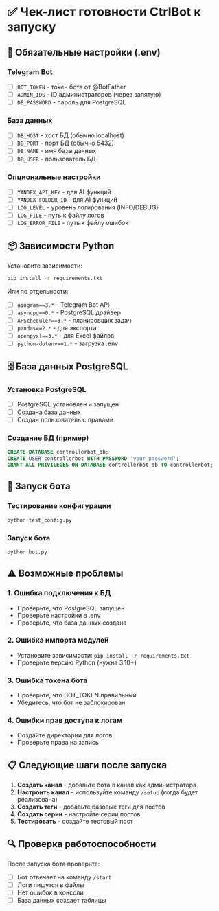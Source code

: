 # ✅ Чек-лист готовности CtrlBot к запуску

## 🔧 **Обязательные настройки (.env)**

### Telegram Bot
- [ ] `BOT_TOKEN` - токен бота от @BotFather
- [ ] `ADMIN_IDS` - ID администраторов (через запятую)
- [ ] `DB_PASSWORD` - пароль для PostgreSQL

### База данных
- [ ] `DB_HOST` - хост БД (обычно localhost)
- [ ] `DB_PORT` - порт БД (обычно 5432)
- [ ] `DB_NAME` - имя базы данных
- [ ] `DB_USER` - пользователь БД

### Опциональные настройки
- [ ] `YANDEX_API_KEY` - для AI функций
- [ ] `YANDEX_FOLDER_ID` - для AI функций
- [ ] `LOG_LEVEL` - уровень логирования (INFO/DEBUG)
- [ ] `LOG_FILE` - путь к файлу логов
- [ ] `LOG_ERROR_FILE` - путь к файлу ошибок

## 📦 **Зависимости Python**

Установите зависимости:
```bash
pip install -r requirements.txt
```

Или по отдельности:
- [ ] `aiogram==3.*` - Telegram Bot API
- [ ] `asyncpg==0.*` - PostgreSQL драйвер
- [ ] `APScheduler==3.*` - планировщик задач
- [ ] `pandas==2.*` - для экспорта
- [ ] `openpyxl==3.*` - для Excel файлов
- [ ] `python-dotenv==1.*` - загрузка .env

## 🗄️ **База данных PostgreSQL**

### Установка PostgreSQL
- [ ] PostgreSQL установлен и запущен
- [ ] Создана база данных
- [ ] Создан пользователь с правами

### Создание БД (пример)
```sql
CREATE DATABASE controllerbot_db;
CREATE USER controllerbot WITH PASSWORD 'your_password';
GRANT ALL PRIVILEGES ON DATABASE controllerbot_db TO controllerbot;
```

## 🚀 **Запуск бота**

### Тестирование конфигурации
```bash
python test_config.py
```

### Запуск бота
```bash
python bot.py
```

## ⚠️ **Возможные проблемы**

### 1. Ошибка подключения к БД
- Проверьте, что PostgreSQL запущен
- Проверьте настройки в .env
- Проверьте, что база данных создана

### 2. Ошибка импорта модулей
- Установите зависимости: `pip install -r requirements.txt`
- Проверьте версию Python (нужна 3.10+)

### 3. Ошибка токена бота
- Проверьте, что BOT_TOKEN правильный
- Убедитесь, что бот не заблокирован

### 4. Ошибки прав доступа к логам
- Создайте директории для логов
- Проверьте права на запись

## 📋 **Следующие шаги после запуска**

1. **Создать канал** - добавьте бота в канал как администратора
2. **Настроить канал** - используйте команду `/setup` (когда будет реализована)
3. **Создать теги** - добавьте базовые теги для постов
4. **Создать серии** - настройте серии постов
5. **Тестировать** - создайте тестовый пост

## 🔍 **Проверка работоспособности**

После запуска бота проверьте:
- [ ] Бот отвечает на команду `/start`
- [ ] Логи пишутся в файлы
- [ ] Нет ошибок в консоли
- [ ] База данных создает таблицы
